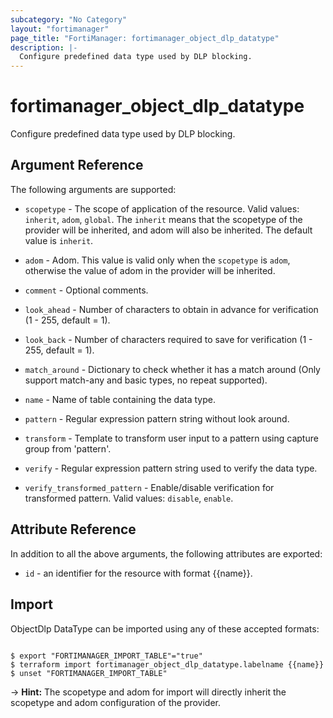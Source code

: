 ```yaml
---
subcategory: "No Category"
layout: "fortimanager"
page_title: "FortiManager: fortimanager_object_dlp_datatype"
description: |-
  Configure predefined data type used by DLP blocking.
---
```


# fortimanager_object_dlp_datatype
Configure predefined data type used by DLP blocking.

## Argument Reference


The following arguments are supported:

* `scopetype` - The scope of application of the resource. Valid values: `inherit`, `adom`, `global`. The `inherit` means that the scopetype of the provider will be inherited, and adom will also be inherited. The default value is `inherit`.
* `adom` - Adom. This value is valid only when the `scopetype` is `adom`, otherwise the value of adom in the provider will be inherited.

* `comment` - Optional comments.
* `look_ahead` - Number of characters to obtain in advance for verification (1 - 255, default = 1).
* `look_back` - Number of characters required to save for verification (1 - 255, default = 1).
* `match_around` - Dictionary to check whether it has a match around (Only support match-any and basic types, no repeat supported).
* `name` - Name of table containing the data type.
* `pattern` - Regular expression pattern string without look around.
* `transform` - Template to transform user input to a pattern using capture group from 'pattern'.
* `verify` - Regular expression pattern string used to verify the data type.
* `verify_transformed_pattern` - Enable/disable verification for transformed pattern. Valid values: `disable`, `enable`.



## Attribute Reference

In addition to all the above arguments, the following attributes are exported:
* `id` - an identifier for the resource with format {{name}}.

## Import

ObjectDlp DataType can be imported using any of these accepted formats:
```

$ export "FORTIMANAGER_IMPORT_TABLE"="true"
$ terraform import fortimanager_object_dlp_datatype.labelname {{name}}
$ unset "FORTIMANAGER_IMPORT_TABLE"
```
-> **Hint:** The scopetype and adom for import will directly inherit the scopetype and adom configuration of the provider.
